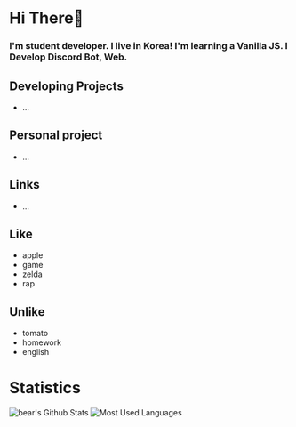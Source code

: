 # Hi There👋
### I'm student developer. I live in Korea! I'm learning a Vanilla JS. I Develop Discord Bot, Web.
## Developing Projects
+ ...
## Personal project
+ ...
## Links
+ ...
## Like
+ apple
+ game
+ zelda
+ rap
## Unlike
+ tomato
+ homework
+ english
### 
# Statistics
![bear's Github Stats](https://github-readme-stats.vercel.app/api?username=angrycutebear&show_icons=true&theme=dark)
![Most Used Languages](https://github-readme-stats.vercel.app/api/top-langs/?username=angrycutebear&layout=compact&theme=dark)
